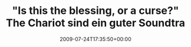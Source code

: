 ---
retweeted: false
source: <a href="http://twitter.com" rel="nofollow">Twitter Web Client</a>
entities:
  hashtags:
  - text: a9
    indices:
    - '121'
    - '124'
  symbols: []
  user_mentions: []
  urls: []
display_text_range:
- '0'
- '124'
favorite_count: '0'
id_str: '2822420840'
truncated: false
retweet_count: '0'
id: '2822420840'
created_at: Fri Jul 24 17:35:50 +0000 2009
favorited: false
full_text: '"Is this the blessing, or a curse?" The Chariot sind ein guter Soundtrack
  für die Strecke zwichen Hermsdorf und Schleiz. #a9'
lang: de
tags:
- a9
- pesos/twitter
date: '2009-07-24T17:35:50+00:00'
src: https://twitter.com/bascht/status/2822420840
original_url: https://twitter.com/bascht/status/2822420840
type: twitter_tweet
text: '"Is this the blessing, or a curse?" The Chariot sind ein guter Soundtrack für
  die Strecke zwichen Hermsdorf und Schleiz. #a9'
title: '"Is this the blessing, or a curse?" The Chariot sind ein guter Soundtra'

---